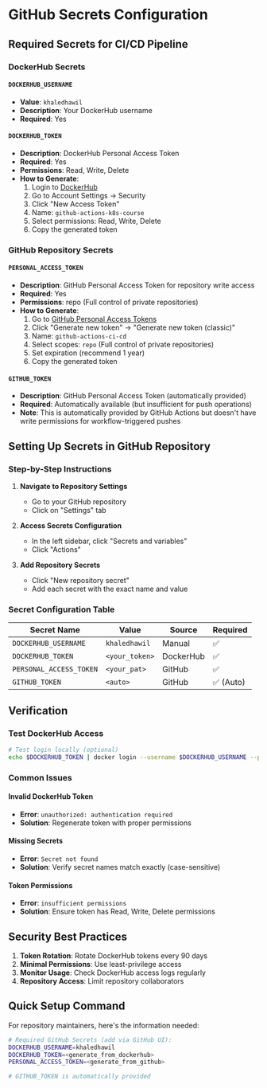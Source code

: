 # GitHub Secrets Configuration

## Required Secrets for CI/CD Pipeline

### DockerHub Secrets

#### `DOCKERHUB_USERNAME`
- **Value**: `khaledhawil`
- **Description**: Your DockerHub username
- **Required**: Yes

#### `DOCKERHUB_TOKEN`
- **Description**: DockerHub Personal Access Token
- **Required**: Yes
- **Permissions**: Read, Write, Delete
- **How to Generate**:
  1. Login to [DockerHub](https://hub.docker.com)
  2. Go to Account Settings → Security
  3. Click "New Access Token"
  4. Name: `github-actions-k8s-course`
  5. Select permissions: Read, Write, Delete
  6. Copy the generated token

### GitHub Repository Secrets

#### `PERSONAL_ACCESS_TOKEN`
- **Description**: GitHub Personal Access Token for repository write access
- **Required**: Yes
- **Permissions**: repo (Full control of private repositories)
- **How to Generate**:
  1. Go to [GitHub Personal Access Tokens](https://github.com/settings/tokens)
  2. Click "Generate new token" → "Generate new token (classic)"
  3. Name: `github-actions-ci-cd`
  4. Select scopes: `repo` (Full control of private repositories)
  5. Set expiration (recommend 1 year)
  6. Copy the generated token

#### `GITHUB_TOKEN`
- **Description**: GitHub Personal Access Token (automatically provided)
- **Required**: Automatically available (but insufficient for push operations)
- **Note**: This is automatically provided by GitHub Actions but doesn't have write permissions for workflow-triggered pushes

## Setting Up Secrets in GitHub Repository

### Step-by-Step Instructions

1. **Navigate to Repository Settings**
   - Go to your GitHub repository
   - Click on "Settings" tab

2. **Access Secrets Configuration**
   - In the left sidebar, click "Secrets and variables"
   - Click "Actions"

3. **Add Repository Secrets**
   - Click "New repository secret"
   - Add each secret with the exact name and value

### Secret Configuration Table

| Secret Name | Value | Source | Required |
|-------------|-------|--------|----------|
| `DOCKERHUB_USERNAME` | `khaledhawil` | Manual | ✅ |
| `DOCKERHUB_TOKEN` | `<your_token>` | DockerHub | ✅ |
| `PERSONAL_ACCESS_TOKEN` | `<your_pat>` | GitHub | ✅ |
| `GITHUB_TOKEN` | `<auto>` | GitHub | ✅ (Auto) |

## Verification

### Test DockerHub Access
```bash
# Test login locally (optional)
echo $DOCKERHUB_TOKEN | docker login --username $DOCKERHUB_USERNAME --password-stdin
```

### Common Issues

#### Invalid DockerHub Token
- **Error**: `unauthorized: authentication required`
- **Solution**: Regenerate token with proper permissions

#### Missing Secrets
- **Error**: `Secret not found`
- **Solution**: Verify secret names match exactly (case-sensitive)

#### Token Permissions
- **Error**: `insufficient permissions`
- **Solution**: Ensure token has Read, Write, Delete permissions

## Security Best Practices

1. **Token Rotation**: Rotate DockerHub tokens every 90 days
2. **Minimal Permissions**: Use least-privilege access
3. **Monitor Usage**: Check DockerHub access logs regularly
4. **Repository Access**: Limit repository collaborators

## Quick Setup Command

For repository maintainers, here's the information needed:

```bash
# Required GitHub Secrets (add via GitHub UI):
DOCKERHUB_USERNAME=khaledhawil
DOCKERHUB_TOKEN=<generate_from_dockerhub>
PERSONAL_ACCESS_TOKEN=<generate_from_github>

# GITHUB_TOKEN is automatically provided
```
